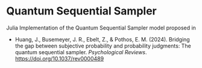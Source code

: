 # Quantum Sequential Sampler

Julia Implementation of the Quantum Sequential Sampler model proposed in 

- Huang, J., Busemeyer, J. R., Ebelt, Z., & Pothos, E. M. (2024). Bridging the gap between subjective probability and probability judgments: The quantum sequential sampler. *Psychological Reviews*. https://doi.org/10.1037/rev0000489 
